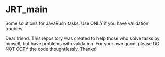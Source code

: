 # JRT_main
Some solutions for JavaRush tasks. Use ONLY if you have validation troubles.

Dear friend. 
This repository was created to help those who solve tasks by himself, but have problems with validation. 
For your own good, please DO NOT COPY the code thoughtlessly. Thanks!
